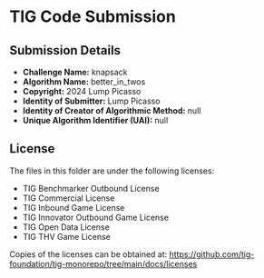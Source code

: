 # TIG Code Submission

## Submission Details

* **Challenge Name:** knapsack
* **Algorithm Name:** better_in_twos
* **Copyright:** 2024 Lump Picasso
* **Identity of Submitter:** Lump Picasso
* **Identity of Creator of Algorithmic Method:** null
* **Unique Algorithm Identifier (UAI):** null

## License

The files in this folder are under the following licenses:
* TIG Benchmarker Outbound License
* TIG Commercial License
* TIG Inbound Game License
* TIG Innovator Outbound Game License
* TIG Open Data License
* TIG THV Game License

Copies of the licenses can be obtained at:
https://github.com/tig-foundation/tig-monorepo/tree/main/docs/licenses
